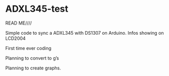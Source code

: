 # ADXL345-test
READ ME////

Simple code to sync a ADXL345 with DS1307 on Arduino. Infos showing on LCD2004

First time ever coding

Planning to convert to g’s

Planning to create graphs.

